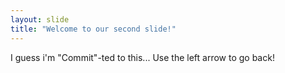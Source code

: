 ```yaml
---
layout: slide
title: "Welcome to our second slide!"
---
```

I guess i'm "Commit"-ted to this...
Use the left arrow to go back!
